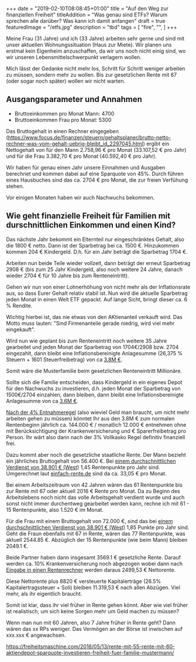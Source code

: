 +++
date = "2019-02-10T08:08:45+01:00"
title = "Auf den Weg zur finanziellen Freiheit"
titleAddition = "Was genau sind ETFs? Warum sprechen alle darüber? Was kann ich damit anfangen"
draft = true
featuredImage = "/etfs.jpg"
description = "tbd"
tags = [
    "fire",
    "",
]
+++


Meine Frau (31 Jahre) und ich (33 Jahre) arbeiten sehr gerne und sind mit unser aktuellen Wohnungssituation (Haus zur Miete).
Wir planen uns erstmal kein Eigenheim anzuschaffen, da wir uns noch nicht einig sind, wo wir unseren
Lebensmittelschwerpunkt verlagern wollen.

Mich lässt der Gedanke nicht mehr los, Schritt für Schritt weniger arbeiten zu müssen, sondern mehr zu wollen.
Bis zur gesetzlichen Rente mit 67 (oder sogar noch später) wollen wir nicht warten.


## Ausgangsparameter und Annahmen

- Bruttoeinkommen pro Monat Mann: 4700
- Bruttoeinkommen Frau pro Monat: 5300

Das Bruttogehalt in einen Rechner eingegeben (https://www.focus.de/finanzen/steuern/gehaltsplaner/brutto-netto-rechner-was-vom-gehalt-uebrig-bleibt_id_2297045.html) ergibt ein Nettogehalt von für den Mann 2.758,96 € pro Monat (33.107,52 € pro Jahr) und für die Frau 3.382,70 € pro Monat (40.592,40 € pro Jahr).


Wir haben für genau einen Jahr unsere Einnahmen und Ausgaben berechnet und kommen dabei auf eine Sparquote von 45%.
Durch führen eines Hausbuches sind das ca. 2704 € pro Monat, die zur freien Verfühung stehen.

Vor einigen Monaten haben wir auch Nachwuchs bekommen.

## Wie geht finanzielle Freiheit für Familien mit durschnittlichen Einkommen und einen Kind?

Das nächste Jahr bekommt ein Elternteil nur eingeschränktes Gehalt, also die 1800 € netto. Dann ist der Sparbetrag bei
ca. 1500 €. Hinzukommen kommen 204 € Kindergeld. D.h. für ein Jahr beträgt die Sparbetrag 1704 €.

Arbeiten nun beide Teile wieder vollzeit, dann beträgt der erneut Sparbetrag 2908 € (bis zum 25 Jahr Kindergeld, also
noch weitere 24 Jahre, danach
wieder 2704 € für 10 Jahre bis zum Renteneintritt).

Gehen wir nun von einer Lohnerhöhung von nicht mehr als der Inflationsrate aus, so dass Eurer Gehalt relativ stabil ist.
Nun wird die aktuelle Sparbetrag jeden Monat in einen Welt ETF gepackt. Auf lange Sicht, bringt dieser ca. 6 % Rendite.

Wichtig hierbei ist, das nie etwas von den AKtienanteil verkauft wird. Das Motto muss lauten: "Sind Firmenanteile gerade niedrig,
wird viel mehr eingekauft".

Wird nun wie geplant bis zum Renteneintritt noch weitere 35 Jahre gearbeitet und jeden Monat der Sparbetrag von
1704€/2908 bzw. 2704 eingezahlt, dann bleibt eine Inflationsbereinigte Anlagesumme (26,375 % Steuern + 1601 Steuerfreibetrag) von ca
[3.8M €](https://www.zinsen-berechnen.de/sparrechner.php "3.8M €").

Somit wäre die Musterfamilie beim gesetzlichen Renteneintritt Millionäre.

Sollte sich die Familie entscheiden, dass Kindergeld in ein eigenes Depot für den Nachwuchs zu investieren, d.h. jeden Monat der Sparbetrag von
1500€/2704 einzahlen, dann bleiben, dann bleibt eine Inflationsbereinigte Anlagesumme von ca
[3.6M €](https://www.zinsen-berechnen.de/sparrechner.php "3.6M €").

[Nach der 4% Entnahmeregel](https://frugalisten.de/die-4-prozent-regel-wie-viel-geld-brauchst-du-um-nicht-mehr-arbeiten-gehen-zu-muessen/ "Nach der 4% Entnahmeregel") (also wieviel Geld man braucht, um nicht mehr arbeiten gehen zu müssen) könntet Ihr aus den 3.8M € zum normalen Rentenbeginn jährlich ca. 144.000 € / monatlich 12.000 € entnehmen ohne mit Berücksichtigung der Krankenversicherung und € Sparerfreibetrag pro Person. Ihr wärt also dann nach der 3% Vollkasko Regel definitiv finanziell frei.


Dazu kommt aber noch die gesetzliche staatliche Rente. Der Mann bezieht ein jährliches Bruttogehalt von 56.400
€. Bei [einem durchschnittlichen Verdienst von 38.901 € (West)](https://www.einfach-rente.de/rentenberechnung "einem durchschnittlichen Verdienst von 38.901 € (West)") 1,45 Rentenpunkte pro Jahr sind. Umgerechnet laut [einfach-rente.de](https://www.einfach-rente.de/rentenpunkte "einfach-rente.de") sind da ca. 33,05 € pro Monat.


Bei einem Arbeitszeitraum von 42 Jahren wären das 61 Rentenpunkte bis zur Rente mit 67 oder aktuell 2016 € Rente pro Monat.
Da zu Beginn des Arbeitslebens noch nicht das volle Arbeitsgehalt verdient wurde und auch sonst nicht immer durchentweg
gearbeitet werden kann, rechne ich mit 61 - 15 Rentenpunkte, also 1.520 € im Monat.

Für die Frau mit einem Bruttogehalt von 72.000 €, sind das bei [einem durchschnittlichen Verdienst von 38.901 € (West)](https://www.einfach-rente.de/rentenberechnung "einem durchschnittlichen Verdienst von 38.901 € (West)") 1,85 Punkte pro Jahr sind.
Geht die Fraun ebenfalls mit 67 in Rente, wären das 77 Rentenpunkte, was aktuell 2544.85 €. Abzüglich der 15
Rentenpunkte (wie beim Mann) bleiben 2049.1 €.

Beide Partner haben dann insgesamt 3569.1 € gesetzliche Rente. Darauf werden ca. 10% Krankenversicherung noch abgezogen
wobei dann nach [Eingabe in einen Rentenrechner](https://www.finanzrechner.org/sonstige-rechner/rentenbesteuerungsrechner/ "Eingabe in einen Rentenrechner")  werden daraus
2499,53 € Nettorente.


Diese Nettorente plus 8820 € versteuerte Kapitalerträge (26.5% Kapitalertragssteuer + Soli) bleiben 11.319,53 € nach allen Abzügen.
Viel mehr, als ihr eigentlich braucht.

Somit ist klar, dass ihr viel früher in Rente gehen könnt. Aber wie viel früher ist realistisch, um sich keine Sorgen
mehr um Geld machen zu müssen?


Wenn man nun mit 60 Jahren, also 7 Jahre früher in Rente geht? Dann wären das xx RPs weniger. Das Vermögen an der Börse
ist inwischen auf xxx.xxx € angewachsen.


https://freiheitsmaschine.com/2018/05/13/rente-mit-55-rente-mit-60-aktiendepot-sparquote-investieren-freiheit-fuer-familie-mustermann/

